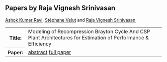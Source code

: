 ## Papers by Raja Vignesh Srinivasan
<table><a href="/proceedings/authors/AshokKumarRavi">Ashok Kumar Ravi</a>, <a href="/proceedings/authors/StephaneVelut">Stéphane Velut</a> and <a href="/proceedings/authors/RajaVigneshSrinivasan">Raja Vignesh Srinivasan</a>, </td>
</tr>
<tr><th>Title:</th>
<td>Modeling of Recompression Brayton Cycle And CSP Plant Architectures for Estimation of Performance & Efficiency</td></tr></tr>
<tr><th>Paper:</th>
<td><a href="/abstracts/abstract_8A_5">abstract</a> <a href="/proceedings/papers/Modelica2021session8A_paper5.pdf">full paper</a></td>
</tr>
</table>